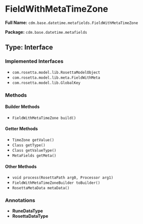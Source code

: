 # FieldWithMetaTimeZone

**Full Name:** `cdm.base.datetime.metafields.FieldWithMetaTimeZone`

**Package:** `cdm.base.datetime.metafields`

## Type: Interface

### Implemented Interfaces

- `com.rosetta.model.lib.RosettaModelObject`
- `com.rosetta.model.lib.meta.FieldWithMeta`
- `com.rosetta.model.lib.GlobalKey`

### Methods

#### Builder Methods

- `FieldWithMetaTimeZone build()`

#### Getter Methods

- `TimeZone getValue()`
- `Class getType()`
- `Class getValueType()`
- `MetaFields getMeta()`

#### Other Methods

- `void process(RosettaPath arg0, Processor arg1)`
- `FieldWithMetaTimeZoneBuilder toBuilder()`
- `RosettaMetaData metaData()`

### Annotations

- **RuneDataType**
- **RosettaDataType**

